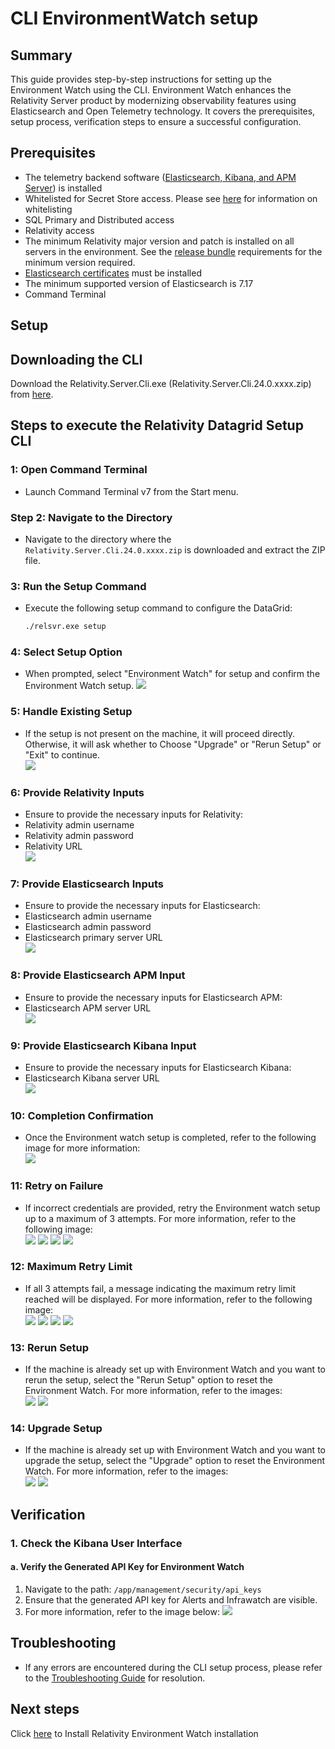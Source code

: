 # CLI EnvironmentWatch setup

## Summary
This guide provides step-by-step instructions for setting up the Environment Watch using the CLI. Environment Watch enhances the Relativity Server product by modernizing observability features using Elasticsearch and Open Telemetry technology. It covers the prerequisites, setup process, verification steps to ensure a successful configuration. 

## Prerequisites
- The telemetry backend software ([Elasticsearch, Kibana, and APM Server](/docs/elasticsearch_setup.md)) is installed
- Whitelisted for Secret Store access. Please see [here](https://help.relativity.com/Server2024/Content/System_Guides/Secret_Store/Secret_Store.htm#Configuringclients) for information on whitelisting
- SQL Primary and Distributed access
- Relativity access
- The minimum Relativity major version and patch is installed on all servers in the environment. See the [release bundle](https://github.com/relativityone/server-environment-watch-releases/releases) requirements for the minimum version required.
- [Elasticsearch certificates](/docs/elasticsearch_certificates_setup.md) must be installed
- The minimum supported version of Elasticsearch is 7.17
- Command Terminal

## Setup

## Downloading the CLI
Download the Relativity.Server.Cli.exe (Relativity.Server.Cli.24.0.xxxx.zip) from [here](https://github.com/relativityone/server-environment-watch-releases/releases).

## Steps to execute the Relativity Datagrid Setup CLI
### 1: Open Command Terminal
- Launch Command Terminal v7 from the Start menu.

### Step 2: Navigate to the Directory
- Navigate to the directory where the `Relativity.Server.Cli.24.0.xxxx.zip` is downloaded and extract the ZIP file.

### 3: Run the Setup Command
- Execute the following setup command to configure the DataGrid:
  ```bash
  ./relsvr.exe setup
  
### 4: Select Setup Option
- When prompted, select "Environment Watch" for setup and confirm the Environment Watch setup.
  ![](/resources/EnvironmentWatch.png)

### 5: Handle Existing Setup
- If the setup is not present on the machine, it will proceed directly. Otherwise, it will ask whether to Choose "Upgrade" or "Rerun Setup" or "Exit" to continue.  
  ![](/resources/EWRerun.png)

### 6: Provide Relativity Inputs
- Ensure to provide the necessary inputs for Relativity:
- Relativity admin username
- Relativity admin password
- Relativity URL   
  ![](/resources/EWRelativityInput.png)

### 7: Provide Elasticsearch Inputs
- Ensure to provide the necessary inputs for Elasticsearch:
- Elasticsearch admin username
- Elasticsearch admin password
- Elasticsearch primary server URL   
  ![](/resources/EWElasticInput.png)

### 8: Provide Elasticsearch APM Input
- Ensure to provide the necessary inputs for Elasticsearch APM:
- Elasticsearch APM server URL   
  ![](/resources/EWAPMInput.png)

### 9: Provide Elasticsearch Kibana Input
- Ensure to provide the necessary inputs for Elasticsearch Kibana:
- Elasticsearch Kibana server URL   
  ![](/resources/EWKibanaInput.png)

### 10: Completion Confirmation
- Once the Environment watch setup is completed, refer to the following image for more information:   
  ![](/resources/EWCompletion.png)

### 11: Retry on Failure
- If incorrect credentials are provided, retry the Environment watch setup up to a maximum of 3 attempts. For more information, refer to the following image:   
  ![](/resources/EWRelativityRetryAttempt.png)
  ![](/resources/EWElasticRetryAttempt.png)
  ![](/resources/EWAPMRetryAttempt.png)
  ![](/resources/EWKibanaRetryAttempt.png)

### 12: Maximum Retry Limit
- If all 3 attempts fail, a message indicating the maximum retry limit reached will be displayed. For more information, refer to the following image:     
  ![](/resources/EWRelativityMaxAttempts.png)
  ![](/resources/EWElasticMaxAttempts.png)
  ![](/resources/EWAPMMaxAttempts.png)
  ![](/resources/EWKibanaMaxAttempts.png)

### 13: Rerun Setup
- If the machine is already set up with Environment Watch and you want to rerun the setup, select the "Rerun Setup" option to reset the Environment Watch. For more information, refer to the images:    
  ![](/resources/EWRerun.png)
  ![](/resources/EWCompletion.png)

### 14: Upgrade Setup
- If the machine is already set up with Environment Watch and you want to upgrade the setup, select the "Upgrade" option to reset the Environment Watch. For more information, refer to the images:   
  ![](/resources/EWUpgrade.png)
  ![](/resources/EWUpgradeCompletion.png)
  
## Verification

### 1. Check the Kibana User Interface

#### a. Verify the Generated API Key for Environment Watch
1. Navigate to the path: `/app/management/security/api_keys`
2. Ensure that the generated API key for Alerts and Infrawatch are visible.
3. For more information, refer to the image below:
   ![](/resources/EWVerification.png)

## Troubleshooting
- If any errors are encountered during the CLI setup process, please refer to the [Troubleshooting Guide](/docs/troubleshooting.md) for resolution.

## Next steps
Click [here](/docs/environmentwatch_installer.md) to Install Relativity Environment Watch installation
